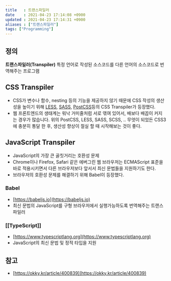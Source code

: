 ```yaml
---
title   : 트랜스파일러 
date    : 2021-04-23 17:14:08 +0900
updated : 2021-04-23 17:14:31 +0900
aliases : ["트랜스파일러"]
tags: ["Programming"]
---
```


## 정의

**트랜스파일러(Transpiler)**
특정 언어로 작성된 소스코드를 다른 언어의 소스코드로 번역해주는 프로그램  

## CSS Transpiler 
- CSS가 변수나 함수, nesting 등의 기능을 제공하지 않기 때문에 CSS 작성의 생산성을 높이기 위해 [LESS](https://lesscss.org), [SASS](https://sass-lang.com), [PostCSS](https://postcss.org)등의 CSS Transpiler가 등장했다.    
-  웹 프론트엔드의 생태계는 워낙 거미줄처럼 서로 엮여 있어서, 배보다 배꼽이 커지는 경우가 많습니다. 위의 PostCSS, LESS, SASS, SCSS, .. 무엇이 되었든 CSS3에 충분히 통달 한 후, 생산성 향상이 절실 할 때 시작해보는 것이 좋다.  

## JavaScript Transpiler 
- JavaScript의 가장 큰 골칫거리는 호환성 문제
- Chrome이나 Firefox, Safari 같은 에버그린 웹 브라우저는 ECMAScript 표준을 바로 적용시키면서 다른 브라우저보다 앞서서 최신 문법들을 지원하기도 한다.  
- 브라우저의 호환성 문제를 해결하기 위해 Babel이 등장했다.  

### Babel
- [https://babeljs.io](https://babeljs.io)
- 최신 문법의 JavaScript를 구형 브라우저에서 실행가능하도록 번역해주는 트랜스파일러

### [[TypeScript]]
- [https://www.typescriptlang.org](https://www.typescriptlang.org)  
- JavaScript의 최신 문법 및 정적 타입을 지원    


## 참고
- [https://okky.kr/article/400839](https://okky.kr/article/400839)
